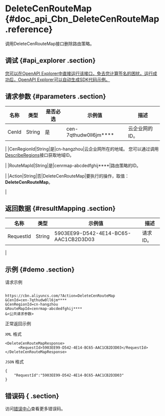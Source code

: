 # DeleteCenRouteMap {#doc_api_Cbn_DeleteCenRouteMap .reference}

调用DeleteCenRouteMap接口删除路由策略。

## 调试 {#api_explorer .section}

[您可以在OpenAPI Explorer中直接运行该接口，免去您计算签名的困扰。运行成功后，OpenAPI Explorer可以自动生成SDK代码示例。](https://api.aliyun.com/#product=Cbn&api=DeleteCenRouteMap&type=RPC&version=2017-09-12)

## 请求参数 {#parameters .section}

|名称|类型|是否必选|示例值|描述|
|--|--|----|---|--|
|CenId|String|是|cen-7qthudw0ll6jm\*\*\*\*|云企业网的ID。

 |
|CenRegionId|String|是|cn-hangzhou|云企业网所在的地域。 您可以通过调用[DescribeRegions](~~36063~~)接口获取地域ID。

 |
|RouteMapId|String|是|cenrmap-abcdedfghij\*\*\*\*|路由策略的ID。

 |
|Action|String|否|DeleteCenRouteMap|要执行的操作，取值：**DeleteCenRouteMap**。

 |

## 返回数据 {#resultMapping .section}

|名称|类型|示例值|描述|
|--|--|---|--|
|RequestId|String|5903EE99-D542-4E14-BC65-AAC1CB2D3D03|请求ID。

 |

## 示例 {#demo .section}

请求示例

``` {#request_demo}

https://cbn.aliyuncs.com/?Action=DeleteCenRouteMap
&CenId=cen-7qthudw0ll6jm****
&CenRegionId=cn-hangzhou
&RouteMapId=cenrmap-abcdedfghij****
&<公共请求参数>

```

正常返回示例

`XML` 格式

``` {#xml_return_success_demo}
<DeleteCenRouteMapResponse>
      <RequestId>5903EE99-D542-4E14-BC65-AAC1CB2D3D03</RequestId>
</DeleteCenRouteMapResponse>
```

`JSON` 格式

``` {#json_return_success_demo}
{
	"RequestId":"5903EE99-D542-4E14-BC65-AAC1CB2D3D03"
}
```

## 错误码 { .section}

访问[错误中心](https://error-center.aliyun.com/status/product/Cbn)查看更多错误码。

